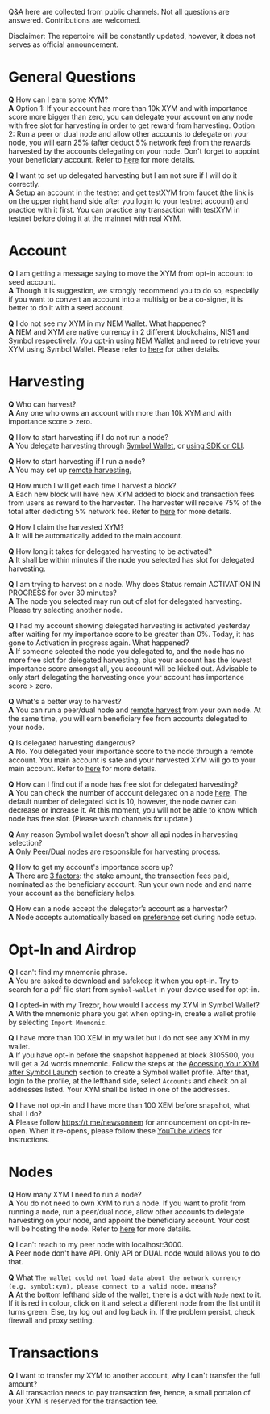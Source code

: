 Q&A here are collected from public channels. 
Not all questions are answered.
Contributions are welcomed.   

Disclaimer: The repertoire will be constantly updated, however, it does not serves as official announcement.  

# General Questions

**Q** How can I earn some XYM?  
**A** Option 1: If your account has more than 10k XYM and with importance score more bigger than zero, you can delegate your account on any node with free slot for harvesting in order to get reward from harvesting. Option 2: Run a peer or dual node and allow other accounts to delegate on your node, you will earn 25% (after deduct 5% network fee) from the rewards harvested by the accounts delegating on your node. Don't forget to appoint your beneficiary account. Refer to [here](https://docs.symbolplatform.com/concepts/harvesting.html#harvesting) for more details.   

**Q** I want to set up delegated harvesting but I am not sure if I will do it correctly.  
**A** Setup an account in the testnet and get testXYM from faucet (the link is on the upper right hand side after you login to your testnet account) and practice with it first. You can practice any transaction with testXYM in testnet before doing it at the mainnet with real XYM.   


# Account

**Q** I am getting a message saying to move the XYM from opt-in account to seed account.   
**A** Though it is suggestion, we strongly recommend you to do so, especially if you want to convert an account into a multisig or be a co-signer, it is better to do it with a seed account.      

**Q** I do not see my XYM in my NEM Wallet. What happened?  
**A** NEM and XYM are native currency in 2 different blockchains, NIS1 and Symbol respectively. You opt-in using NEM Wallet and need to retrieve your XYM using Symbol Wallet. Please refer to [here](https://symbolplatform.com/latest/getting-started-on-symbol/) for other details.   

# Harvesting

**Q** Who can harvest?  
**A** Any one who owns an account with more than 10k XYM and with importance score > zero.  

**Q** How to start harvesting if I do not run a node?  
**A** You delegate harvesting through [Symbol Wallet](https://docs.symbolplatform.com/guides/harvesting/activating-delegated-harvesting-wallet.html), or [using SDK or CLI](https://docs.symbolplatform.com/guides/harvesting/activating-delegated-harvesting-manual.html).   

**Q** How to start harvesting if I run a node?   
**A** You may set up [remote harvesting.](https://docs.symbolplatform.com/concepts/harvesting.html#remote-harvesting)  

**Q** How much I will get each time I harvest a block?  
**A** Each new block will have new XYM added to block and transaction fees from users as reward to the harvester. The harvester will receive 75% of the total after dedicting 5% network fee. Refer to [here](https://docs.symbolplatform.com/concepts/harvesting.html#rewards) for more details.  

**Q** How I claim the harvested XYM?  
**A** It will be automatically added to the main account.  

**Q** How long it takes for delegated harvesting to be activated?  
**A** It shall be within minutes if the node you selected has slot for delegated harvesting.  

**Q** I am trying to harvest on a node.  Why does Status remain ACTIVATION IN PROGRESS for over 30 minutes?  
**A** The node you selected may run out of slot for delegated harvesting. Please try selecting another node.  

**Q** I had my account showing delegated harvesting is activated yesterday after waiting for my importance score to be greater than 0%. Today, it has gone to Activation in progress again. What happened?  
**A** If someone selected the node you delegated to, and the node has no more free slot for delegated harvesting, plus your account has the lowest importance score amongst all, you account will be kicked out. Advisable to only start delegating the harvesting once your account has importance score > zero.   

**Q** What's a better way to harvest?  
**A** You can run a peer/dual node and [remote harvest](https://docs.symbolplatform.com/concepts/harvesting.html#remote-harvesting) from your own node. At the same time, you will earn beneficiary fee from accounts delegated to your node.   

**Q** Is delegated harvesting dangerous?   
**A** No. You delegated your importance score to the node through a remote account. You main account is safe and your harvested XYM will go to your main account. Refer to [here](https://docs.symbolplatform.com/concepts/harvesting.html#delegated-harvesting) for more details.  

**Q** How can I find out if a node has free slot for delegated harvesting?  
**A** You can check the number of account delegated on a node [here](https://symbolnodes.org/nodes/). The default number of delegated slot is 10, however, the node owner can decrease or increase it. At this moment, you will not be able to know which node has free slot. (Please watch channels for update.)   

**Q** Any reason Symbol wallet doesn't show all api nodes in harvesting selection?   
**A** Only [Peer/Dual nodes](https://docs.symbolplatform.com/concepts/node.html#node) are responsible for harvesting process.   

**Q** How to get my account's importance score up?  
**A** There are [3 factors](https://docs.symbolplatform.com/concepts/consensus-algorithm.html#factors): the stake amount, the transaction fees paid, nominated as the beneficiary account. Run your own node and and name your account as the beneficiary helps. 

**Q** How can a node accept the delegator’s account as a harvester?   
**A** Node accepts automatically based on [preference](https://docs.symbolplatform.com/guides/network/configuring-node-properties.html#harvesting-configuration) set during node setup.   


# Opt-In and Airdrop

**Q** I can't find my mnemonic phrase.  
**A** You are asked to download and safekeep it when you opt-in. Try to search for a pdf file start from `symbol-wallet` in your device used for opt-in.   

**Q** I opted-in with my Trezor, how would I access my XYM in Symbol Wallet?  
**A** With the mnemonic phare you get when opting-in, create a wallet profile by selecting `Import Mnemonic`.  

**Q** I have more than 100 XEM in my wallet but I do not see any XYM in my wallet.  
**A** If you have opt-in before the snapshot happened at block 3105500, you will get a 24 words mnemonic. Follow the steps at the [Accessing Your XYM after Symbol Launch](https://symbolplatform.com/latest/getting-started-on-symbol/) section to create a Symbol wallet profile. After that, login to the profile, at the lefthand side, select `Accounts` and check on all addresses listed. Your XYM shall be listed in one of the addresses.   

**Q** I have not opt-in and I have more than 100 XEM before snapshot, what shall I do?  
**A** Please follow https://t.me/newsonnem for announcement on opt-in re-open. When it re-opens, please follow these [YouTube videos](https://www.youtube.com/playlist?list=PLldOn7xb83R5XeVTeRkbGxJlH12RmJXof) for instructions.   


# Nodes

**Q** How many XYM I need to run a node?  
**A** You do not need to own XYM to run a node. If you want to profit from running a node, run a peer/dual node, allow other accounts to delegate harvesting on your node, and appoint the beneficiary account. Your cost will be hosting the node. Refer to [here](https://docs.symbolplatform.com/guides/network/running-a-symbol-node.html) for more details.    

**Q** I can't reach to my peer node with localhost:3000.  
**A** Peer node don't have API. Only API or DUAL node would allows you to do that.  

**Q** What `The wallet could not load data about the network currency (e.g. symbol:xym), please connect to a valid node.` means?  
**A** At the bottom lefthand side of the wallet, there is a dot with `Node` next to it. If it is red in colour, click on it and select a different node from the list until it turns green. Else, try log out and log back in. If the problem persist, check firewall and proxy setting.    


# Transactions

**Q** I want to transfer my XYM to another account, why I can't transfer the full amount?  
**A** All transaction needs to pay transaction fee, hence, a small portaion of your XYM is reserved for the transaction fee.    




